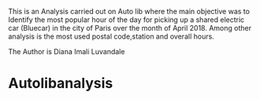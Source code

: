 This is an Analysis carried out on Auto lib where the main objective was to Identify the most popular hour of the day for picking up a shared electric car (Bluecar) in the city of Paris over the month of April 2018.
Among other analysis is the most used postal code,station and overall hours.

The Author is Diana Imali Luvandale
# Autolibanalysis
